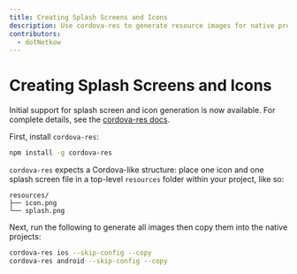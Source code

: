 ```yaml
---
title: Creating Splash Screens and Icons
description: Use cordova-res to generate resource images for native projects
contributors:
  - dotNetkow
---
```


#  Creating Splash Screens and Icons

Initial support for splash screen and icon generation is now available. For complete details, see the [cordova-res docs](https://github.com/ionic-team/cordova-res).

First, install `cordova-res`:

```bash
npm install -g cordova-res
```

`cordova-res` expects a Cordova-like structure: place one icon and one splash screen file in a top-level `resources` folder within your project, like so:

```
resources/
├── icon.png
└── splash.png
```

Next, run the following to generate all images then copy them into the native projects:

```bash
cordova-res ios --skip-config --copy
cordova-res android --skip-config --copy
```
